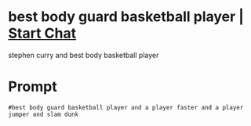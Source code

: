 

# best body guard basketball player | [Start Chat](https://gptcall.net/chat.html?data=%7B%22contact%22%3A%7B%22id%22%3A%2243874f5f-bfbe-4511-9146-276eed484290%22%2C%22flow%22%3Atrue%7D%7D)
stephen curry and best body basketball player

# Prompt

```
#best body guard basketball player and a player faster and a player jumper and slam dunk
```





